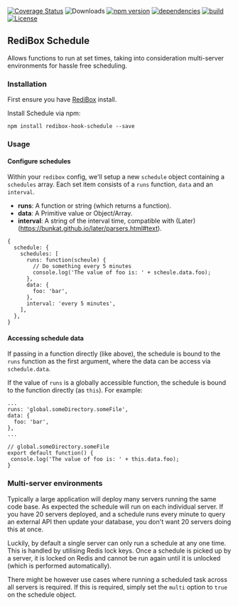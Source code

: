 [![Coverage Status](https://coveralls.io/repos/github/redibox/schedule/badge.svg?branch=master)](https://coveralls.io/github/redibox/schedule?branch=master)
![Downloads](https://img.shields.io/npm/dt/redibox-hook-cache.svg)
[![npm version](https://img.shields.io/npm/v/redibox-hook-cache.svg)](https://www.npmjs.com/package/redibox-hook-schedule)
[![dependencies](https://img.shields.io/david/redibox/schedule.svg)](https://david-dm.org/redibox/schedule)
[![build](https://travis-ci.org/redibox/schedule.svg)](https://travis-ci.org/redibox/schedule)
[![License](https://img.shields.io/npm/l/redibox-hook-cache.svg)](/LICENSE)

## RediBox Schedule

Allows functions to run at set times, taking into consideration multi-server environments for hassle free scheduling.

### Installation

First ensure you have [RediBox](https://github.com/redibox/core) install.

Install Schedule via npm: 

`npm install redibox-hook-schedule --save`

### Usage

#### Configure schedules

Within your `redibox` config, we'll setup a new `schedule` object containing a `schedules` array. Each set item consists of a `runs` function, `data` and an `interval`.

- **runs**: A function or string (which returns a function).
- **data**: A Primitive value or Object/Array.
- **interval**: A string of the interval time, compatible with (Later)(https://bunkat.github.io/later/parsers.html#text).

```
{
  schedule: {
    schedules: [
      runs: function(scheule) {
        // Do something every 5 minutes
        console.log('The value of foo is: ' + scheule.data.foo);
      },
      data: {
        foo: 'bar',
      },
      interval: 'every 5 minutes',
    ],
  },
}
```

#### Accessing schedule data

If passing in a function directly (like above), the schedule is bound to the `runs` function as the first argument, where the data can be access via `schedule.data`.

If the value of `runs` is a globally accessible function, the schedule is bound to the function directly (as `this`). For example:

```
...
runs: 'global.someDirectory.someFile',
data: {
  foo: 'bar',
},
...
```

```
// global.someDirectory.someFile
export default function() {
 console.log('The value of foo is: ' + this.data.foo);
}
```

### Multi-server environments

Typically a large application will deploy many servers running the same code base. As expected the schedule will run on each individual server. If you have 20 servers deployed, and a schedule runs every minute to query an external API then update your database, you don't want 20 servers doing this at once.

Luckily, by default a single server can only run a schedule at any one time. This is handled by utilising Redis lock keys. Once a schedule is picked up by a server, it is locked on Redis and cannot be run again until it is unlocked (which is performed automatically).

There might be however use cases where running a scheduled task across all servers is required. If this is required, simply set the `multi` option to `true` on the schedule object.
